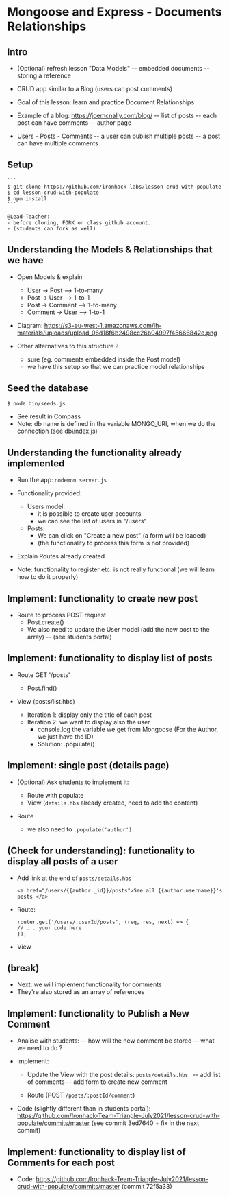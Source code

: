 
# Mongoose and Express - Documents Relationships


<!--


- STUDENTS PORTAL: this doc. is ready and marks the steps to follow (code in students portal)

- ALTERNATIVE: books-authors. See "./w5d2 - a - ALTERNATIVE Codealong.md"

 -->



## Intro

- (Optional) refresh lesson "Data Models"
  -- embedded documents 
  -- storing a reference
  

- CRUD app similar to a Blog (users can post comments)

- Goal of this lesson: learn and practice Document Relationships

- Example of a blog: https://joemcnally.com/blog/
  -- list of posts
  -- each post can have comments
  -- author page


- Users - Posts - Comments
  -- a user can publish multiple posts
  -- a post can have multiple comments




## Setup

    ```
    $ git clone https://github.com/ironhack-labs/lesson-crud-with-populate
    $ cd lesson-crud-with-populate
    $ npm install
    ```

    @Lead-Teacher: 
    - before cloning, FORK on class github account.
    - (students can fork as well)


## Understanding the Models & Relationships that we have

- Open Models & explain

  - User -> Post --> 1-to-many
  - Post -> User --> 1-to-1
  - Post -> Comment --> 1-to-many
  - Comment -> User --> 1-to-1

- Diagram: https://s3-eu-west-1.amazonaws.com/ih-materials/uploads/upload_06d18f6b2498cc26b04997f45666842e.png

- Other alternatives to this structure ?
  - sure (eg. comments embedded inside the Post model)
  - we have this setup so that we can practice model relationships


## Seed the database

```
$ node bin/seeds.js
```

- See result in Compass
- Note: db name is defined in the variable MONGO_URI, when we do the connection (see db\index.js)


## Understanding the functionality already implemented

- Run the app: `nodemon server.js` 

- Functionality provided:
  - Users model:
    - it is possible to create user accounts
    - we can see the list of users in "/users"
  - Posts:
    - We can click on "Create a new post" (a form will be loaded)
    - (the functionality to process this form is not provided)

- Explain Routes already created


- Note: functionality to register etc. is not really functional (we will learn how to do it properly)



## Implement: functionality to create new post

- Route to process POST request
  - Post.create()
  - We also need to update the User model (add the new post to the array)
    -- (see students portal)


## Implement: functionality to display list of posts

- Route GET '/posts'
  - Post.find()

- View (posts/list.hbs)
  - Iteration 1: display only the title of each post
  - Iteration 2: we want to display also the user
    - console.log the variable we get from Mongoose (For the Author, we just have the ID)
    - Solution: .populate()



## Implement: single post (details page)

- (Optional) Ask students to implement it:
  - Route with populate
  - View (`details.hbs` already created, need to add the content)

- Route
  - we also need to `.populate('author')`


## (Check for understanding): functionality to display all posts of a user

- Add link at the end of `posts/details.hbs`

  ```
  <a href="/users/{{author._id}}/posts">See all {{author.username}}'s posts </a>
  ```

- Route:

    ```
    router.get('/users/:userId/posts', (req, res, next) => {
    // ... your code here
    });
    ```

- View




## (break)

- Next: we will implement functionality for comments
- They're also stored as an array of references



## Implement: functionality to Publish a New Comment

- Analise with students: 
  -- how will the new comment be stored
  -- what we need to do ?


- Implement:
  - Update the View with the post details: `posts/details.hbs `
    -- add list of comments
    -- add form to create new comment

  - Route (POST `/posts/:postId/comment`)


- Code (slightly different than in students portal):
  https://github.com/Ironhack-Team-Triangle-July2021/lesson-crud-with-populate/commits/master
  (see commit 3ed7640 + fix in the next commit)



## Implement: functionality to display list of Comments for each post

- Code:
  https://github.com/Ironhack-Team-Triangle-July2021/lesson-crud-with-populate/commits/master
  (commit 72f5a33)

